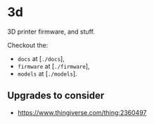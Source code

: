 # 3d
3D printer firmware, and stuff.

Checkout the:
- `docs` at [`./docs`],
- `firmware` at [`./firmware`],
- `models` at [`./models`].

## Upgrades to consider

- https://www.thingiverse.com/thing:2360497
